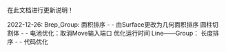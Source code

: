 在此文档进行更新说明！

2022-12-26:
    Brep_Group: 
        面积排序  - - 由Surface更改为几何面积排序
        圆柱切割体 - - 电池优化：取消Move输入端口 优化运行时间
    Line——Group：
        长度排序 - - 代码优化
    